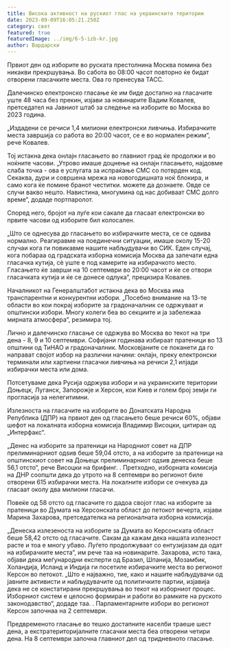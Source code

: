 ```yaml
---
title: Висока активност на рускиот глас на украинските територии
date: 2023-09-09T16:05:21.250Z
category: свет
featured: true
featuredImage: ../img/6-5-izb-kr.jpg
author: Вардарски
---
```

Првиот ден од изборите во руската престолнина Москва помина без никакви прекршувања. Во сабота во 08:00 часот повторно ќе бидат отворени гласачките места. Ова го пренесува ТАСС.

Далечинско електронско гласање ќе им биде достапно на гласачите уште 48 часа без прекин, изјави за новинарите Вадим Ковалев, претседател на Јавниот штаб за следење на изборите во Москва во 2023 година.

„Издадени се речиси 1,4 милиони електронски ливчиња. Избирачките места завршија со работа во 20:00 часот, се е во нормален режим“, рече Ковалев.

Тој истакна дека онлајн гласањето во главниот град ќе продолжи и во ноќните часови. „Утрово имаше доцнење на онлајн гласањето, најдовме слаба точка - ова е услугата за испраќање СМС со потврден код. Секаква, дури и совршена мрежа на новогодишната ноќ блокира, и само кога ќе помине бранот честитки. можете да дознаете. Овде се случи вакво нешто. Навистина, многумина од нас добиваат СМС долго време“, додаде портпаролот.

Според него, бројот на луѓе кои сакале да гласаат електронски во првите часови од изборите бил колосален.

„Што се однесува до гласањето во избирачките места, се се одвива нормално. Реагиравме на поединечни ситуации, имаше околу 15-20 случаи кога ги повикавме нашите набљудувачи во СИК. Еден случај, кога побараа од градската изборна комисија Москва да запечати една гласачка кутија, сè уште е под камерите на избирачкото место. Гласањето ќе заврши на 10 септември во 20:00 часот и ќе се отвори гласачката кутија и ќе се донесе одлука“, прецизира Ковалев.

Началникот на Генералштабот истакна дека во Москва има транспарентни и конкурентни избори. „Посебно внимание на 13-те области во кои покрај изборите за градоначалник се одржуваат и општински избори. Многу колеги беа во секциите и ја забележаа мирната атмосфера“, резимира тој.

Лично и далечинско гласање се одржува во Москва во текот на три дена - 8, 9 и 10 септември. Софијани годинава избираат пратеници во 13 општини од ТиНАО и градоначалник. Московјаните се поканети да го направат својот избор на различни начини: онлајн, преку електронски терминали или хартиени гласачки ливчиња на речиси 2,1 илјади избирачки места или дома.

Потсетуваме дека Русија одржува избори и на украинските територии Доњецк, Луганск, Запорожје и Херсон, кои Киев и голем број земји ги прогласија за нелегитимни.

Излезноста на гласачите на изборите во Донатската Народна Република (ДПР) на првиот ден од гласањето беше речиси 60%, објави шефот на локалната изборна комисија Владимир Висоцки, цитиран од „Интерфакс“.

„Денес на изборите за пратеници на Народниот совет на ДПР прелиминарниот одѕив беше 59,04 отсто, а на изборите за пратеници на општинскиот совет на Доњецк прелиминарниот одѕив денеска беше 56,1 отсто“, рече Висоцки на брифинг. . Претходно, изборната комисија на ДНР соопшти дека до утрото на 8 септември во регионот биле отворени 615 избирачки места. На локалните избори се очекува да гласаат околу два милиони гласачи.

Повеќе од 58 отсто од гласачите го дадоа својот глас на изборите за пратеници во Думата на Херсонската област до петокот вечерта, изјави Марина Захарова, претседателка на регионалната изборна комисија.

„Денеска излезеноста на изборите за Думата во Керсонската област беше 58,42 отсто од гласачите. Сакам да кажам дека нашата излезност расте и тоа е многу убаво. Луѓето продолжуваат со ентузијазам да одат на избирачките места“, им рече таа на новинарите. Захарова, исто така, објави дека меѓународни експерти од Бразил, Шпанија, Мозамбик, Холандија, Исланд и Индија ги посетиле избирачките места во регионот Керсон во петокот. „Што е најважно, тие, како и нашите набљудувачи од јавните активисти и набљудувачите од политичките партии, изјавија дека не се констатирани прекршувања во текот на изборниот процес. Изборниот систем е целосно формиран и работи во рамките на руското законодавство“, додаде таа. . Парламентарните избори во регионот Керсон започнаа на 2 септември.

Предвременото гласање во тешко достапните населби траеше шест дена, а екстратериторијалните гласачки места беа отворени четири дена. На 8 септември започна главниот дел од тридневното гласање.